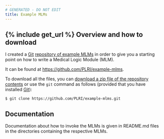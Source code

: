 ```yaml
---
# GENERATED - DO NOT EDIT
title: Example MLMs
---
```

{% include get_url %}
Overview and how to download
----------------------------

I created a [Git](http://git-scm.com/) [repository of example MLMs](https://github.com/PLRI/example-mlms) in order to give you a starting point on how to write a Medical Logic Module (MLM).

It can be found at <https://github.com/PLRI/example-mlms>.

To download all the files, you can [download a zip file of the repository contents](https://github.com/PLRI/example-mlms/zipball/master) or use the `git` command as follows (provided that you have installed [Git](http://git-scm.com/)):

    $ git clone https://github.com/PLRI/example-mlms.git

Documentation
-------------

Documentation about how to invoke the MLMs is given in README.md files in the directories containing the respective MLMs.
